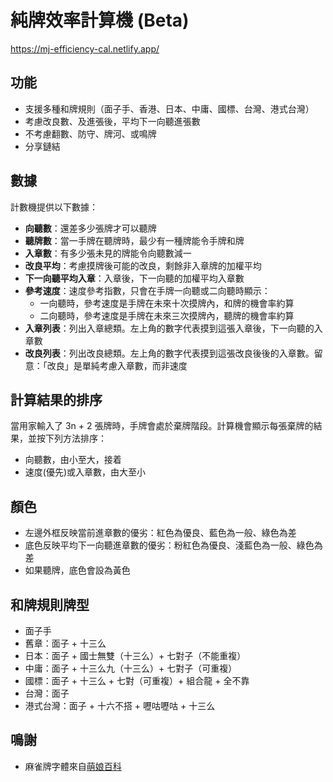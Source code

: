 # 純牌效率計算機 (Beta)
https://mj-efficiency-cal.netlify.app/

## 功能
- 支援多種和牌規則（面子手、香港、日本、中庸、國標、台灣、港式台灣）
- 考慮改良數、及進張後，平均下一向聽進張數
- 不考慮翻數、防守、牌河、或鳴牌
- 分享鏈結
 
## 數據

計數機提供以下數據：

- **向聽數**：還差多少張牌才可以聽牌
- **聽牌數**：當一手牌在聽牌時，最少有一種牌能令手牌和牌
- **入章數**：有多少張未見的牌能令向聽數減一
- **改良平均**：考慮摸牌後可能的改良，剩餘非入章牌的加權平均
- **下一向聽平均入章**：入章後，下一向聽的加權平均入章數
- **參考速度**：速度參考指數，只會在手牌一向聽或二向聽時顯示：
  - 一向聽時，參考速度是手牌在未來十次摸牌內，和牌的機會率約算
  - 二向聽時，參考速度是手牌在未來三次摸牌內，聽牌的機會率約算
- **入章列表**：列出入章總類。左上角的數字代表摸到這張入章後，下一向聽的入章數
- **改良列表**：列出改良總類。左上角的數字代表摸到這張改良後後的入章數。留意：「改良」是單純考慮入章數，而非速度

## 計算結果的排序

當用家輸入了 3n + 2 張牌時，手牌會處於棄牌階段。計算機會顯示每張棄牌的結果，並按下列方法排序：

- 向聽數，由小至大，接着
- 速度(優先)或入章數，由大至小

## 顏色

- 左邊外框反映當前進章數的優劣：紅色為優良、藍色為一般、綠色為差
- 底色反映平均下一向聽進章數的優劣：粉紅色為優良、淺藍色為一般、綠色為差
- 如果聽牌，底色會設為黃色

## 和牌規則牌型
- 面子手
- 舊章：面子 + 十三么
- 日本：面子 + 國士無雙（十三么）+ 七對子（不能重複）
- 中庸：面子 + 十三么九（十三么）+ 七對子（可重複）
- 國標：面子 + 十三么 + 七對（可重複）+ 組合龍 + 全不靠
- 台灣：面子
- 港式台灣：面子 + 十六不搭 + 嚦咕嚦咕 + 十三么

## 鳴謝

- 麻雀牌字體來自[萌娘百科](https://zh.moegirl.org.cn/Template:Mjs)